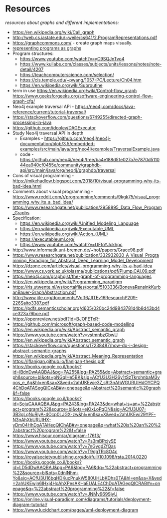 # Resources 
_resources about graphs and different implementations:_

- https://en.wikipedia.org/wiki/Call_graph
- http://web.cs.iastate.edu/~weile/cs641/2.ProgramRepresentations.pdf
- https://graphcommons.com/ - create graph maps visually.
- [representing programs as graphs](https://www.google.com/search?biw=1280&bih=621&ei=Vv1LXqDjI_eg1fAP_t6OiAQ&q=program+as+a+graph&oq=program+as+a+graph&gs_l=psy-ab.3..0i22i30l10.10038.16958..17254...4.8..1.298.3723.2j23j1......0....1..gws-wiz.....0..0i71j0i67i70i249j0i131j0j0i273j0i131i67j0i67j0i22i10i30.Tfjb-TaT4PU&ved=0ahUKEwig5omTsNvnAhV3UBUIHX6vA0E4ChDh1QMICw&uact=5)
- Program structures: 
    - https://www.youtube.com/watch?v=yC9SQJnTvo4 
    - https://www.kullabs.com/classes/subjects/units/lessons/notes/note-detail/4207 
    - https://teachcomputerscience.com/selection/ 
    - https://cis.temple.edu/~pwang/1057-PC/Lecture/Ch04.htm
    - https://en.wikipedia.org/wiki/Subroutine
- term in use https://en.wikipedia.org/wiki/Control-flow_graph https://www.geeksforgeeks.org/software-engineering-control-flow-graph-cfg/
- Neo4j example traversal APi - https://neo4j.com/docs/java-reference/current/tutorial-traversal/
- https://stackoverflow.com/questions/6749255/directed-graph-processing-in-java
- https://github.com/idooley/DAGExecutor
- Study Neo4j traversal API in depth 
    - Examples - https://github.com/neo4j/neo4j-documentation/blob/3.5/embedded-examples/src/main/java/org/neo4j/examples/TraversalExample.java 
    - code - https://github.com/neo4j/neo4j/tree/ba4e188d51e027a7e7870d511044ea940cf0455e/community/graphdb-api/src/main/java/org/neo4j/graphdb/traversal
- Cons of visual programming - https://mikehadlow.blogspot.com/2018/10/visual-programming-why-its-bad-idea.html
- Comments about visual programming - https://www.reddit.com/r/programming/comments/9kgk75/visual_programming_why_its_a_bad_idea/
- https://www.researchgate.net/publication/2958895_Data_Flow_Program_Graphs
- Specification:
    - https://en.wikipedia.org/wiki/Unified_Modeling_Language
    - https://en.wikipedia.org/wiki/Executable_UML
    - https://en.wikipedia.org/wiki/Action_(UML) 
    - https://executableuml.org/
    - https://www.youtube.com/watch?v=UFfoYJckhpc   
- http://www.informatik.uni-bremen.de/~hof/papers/Grace98.pdf
- https://www.researchgate.net/publication/332932830_A_Visual_Programming_Paradigm_for_Abstract_Deep_Learning_Model_Development
- https://dzone.com/articles/visual-programming-why-its-a-bad-idea
- https://www.cs.york.ac.uk/plasma/publications/pdf/Plump.CAI.09.pdf
- https://neo4j.com/graphgist/the-graph-of-programming-languages
- https://en.wikipedia.org/wiki/Programming_paradigm
- https://ris.utwente.nl/ws/portalfiles/portal/5103336/BonevaRensinkKurbanBauer-GraphAbstraction.pdf
- http://www.jite.org/documents/Vol16/JITEv16ResearchP209-226Saito3387.pdf
- https://pdfs.semanticscholar.org/d605/020bc24d9843781d4b8d43bd4ce323a76bce.pdf
- https://openreview.net/pdf?id=BJOFETxR-
- https://github.com/microsoft/graph-based-code-modelling
- https://en.wikipedia.org/wiki/Abstract_semantic_graph
- https://www.youtube.com/watch?v=vstmnbzGbwU
- https://en.wikipedia.org/wiki/Abstract_semantic_graph
- https://stackoverflow.com/questions/17238487/how-do-i-design-abstract-semantic-graphs
- https://en.wikipedia.org/wiki/Abstract_Meaning_Representation
- https://jflanigan.github.io/flanigan-thesis.pdf
- https://books.google.co.il/books?id=lBdnDwAAQBAJ&pg=PA255&lpg=PA255&dq=Abstract+semantic+graph&source=bl&ots=pNGqlHe5BK&sig=ACfU3U3H26y1tSzTkrohnbaM3voos_e_Ag&hl=en&sa=X&ved=2ahUKEwje37_s9t3nAhWGURUIHdOYCPQ4ChDoATASegQICxAB#v=onepage&q=Abstract%20semantic%20graph&f=false
- https://books.google.co.il/books?id=SojuCAAAQBAJ&pg=PA243&lpg=PA243&dq=what+is+an+%22abstract+program%22&source=bl&ots=ejOxLoPqDN&sig=ACfU3U07-3B3gLqNuRiyA-4Ocp0LJGX-zw&hl=en&sa=X&ved=2ahUKEwi29YPF-N3nAhXbURUIHX-yDm04HhDoATAHegQIChAB#v=onepage&q=what%20is%20an%20%22abstract%20program%22&f=false
- https://www.hisour.com/ar/diagram-17613/
- https://www.youtube.com/watch?v=Ps3mBPcjySE
- https://www.youtube.com/watch?v=7nGygdZfQas
- https://www.youtube.com/watch?v=T9dgTRc8O4c
- https://royalsocietypublishing.org/doi/full/10.1098/rsta.2014.0220
- https://books.google.co.il/books?id=LD5dDwAAQBAJ&pg=PA6&lpg=PA6&dq=%22abstract+programming%22&source=bl&ots=0dnlNhm-Yo&sig=ACfU3U16bqHDKucPnukW580UHLbKDhs0TA&hl=en&sa=X&ved=2ahUKEwjn6IHxj4HoAhXPesAKHaEUALE4ChDoATAGegQICRAB#v=onepage&q=%22abstract%20programming%22&f=false
- https://www.youtube.com/watch?v=JNMy969SjyU
- https://online.visual-paradigm.com/diagrams/tutorials/deployment-diagram-tutorial/
- https://www.lucidchart.com/pages/uml-deployment-diagram